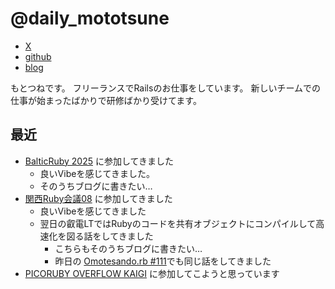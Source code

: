 # @daily_mototsune

- [X](https://x.com/daily_mototsune)
- [github](https://github.com/saeki-mototsune)
- [blog](https://blog.saeki-mototsune.com)

もとつねです。
フリーランスでRailsのお仕事をしています。
新しいチームでの仕事が始まったばかりで研修ばかり受けてます。

## 最近
- [BalticRuby 2025](https://balticruby.org/) に参加してきました
  - 良いVibeを感じてきました。
  - そのうちブログに書きたい…
- [関西Ruby会議08](https://regional.rubykaigi.org/kansai08/) に参加してきました
  - 良いVibeを感じてきました
  - 翌日の叡電LTではRubyのコードを共有オブジェクトにコンパイルして高速化を図る話をしてきました
    - こちらもそのうちブログに書きたい…
    - 昨日の [Omotesando.rb #111](https://omotesandorb.connpass.com/event/359259/)でも同じ話をしてきました
- [PICORUBY OVERFLOW KAIGI](https://naniwarb.github.io/picorubyoverflowkaigi/) に参加してこようと思っています
